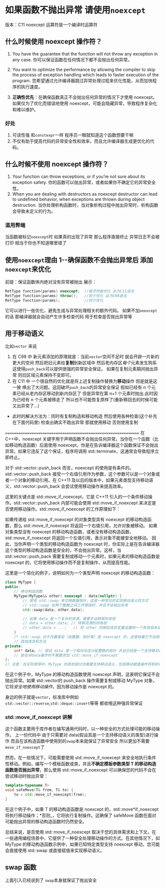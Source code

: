# 如果函数不抛出异常 请使用`noexcept`

版本：C11
noexcept 运算符是一个编译时运算符

## 什么时候使用 noexcept 操作符？

1. You have the guarantee that the function will not throw any exception in any case. 你可以保证函数在任何情况下都不会抛出任何异常。

2. You want to optimize the performance by allowing the compiler to skip the process of exception handling which leads to faster execution of the program. 您希望通过允许编译器跳过异常处理过程来优化性能，从而加快程序的执行速度。

3. **正确性优先**：在确保函数真正不会抛出任何异常的情况下才使用 noexcept。如果仅为了优化而错误地使用 noexcept，可能会隐藏异常，导致程序复杂化和难以维护。

### 好处

1. 可读性强 和`constexpr`一样 程序员一眼就知道这个函数想要干嘛
2. 不仅有助于提高代码的异常安全性和效率，而且允许编译器生成更优化的代码。

## 什么时候不使用 noexcept 操作符？

1. Your function can throw exceptions, or if you’re not sure about its exception safety. 你的函数可以抛出异常，或者如果你不确定它的异常安全性。
2. When you are dealing with destructors as noexcept destructor can lead to undefined behavior, when exceptions are thrown during object destruction. 当你处理析构函数时，当对象析构过程中抛出异常时，析构函数会导致未定义的行为。

### 滥用弊端

当函数被标记`noexcept`时 如果真的出现了异常 那么程序直接终止 异常日志不会被打印 相当于你也不知道哪里错了

## 使用`noexcept`理由 1--确保函数不会抛出异常后 添加`noexcept`来优化

前提：保证函数体内绝对没有异常被抛出
展示：

```cpp
RetType function(params) noexcept;  //极尽所能优化 此为C11语法
RetType function(params) throw();   //较少优化 此为C98语法
RetType function(params);           //较少优化
```

它可以进行一些优化，避免生成与异常处理相关的额外代码。
如果不加`noexcept`的话 那编译器就会自动产生许多检查代码 用于检查是否抛出异常等

## 用于移动语义

比如`vector` 来说

1. 在 C98 中 新元素添加的原理就是：当前`vector`空间不足时 就会开辟一片新的更大的空间 然后把旧元素给**复制**到新区域中 然后老内存区*每个*元素发生狗系 这使得`push_back`可以提供很强的异常安全保证。
   如果在复制元素期间抛出异常 则旧区域元素保持不变即可。
2. 在 C11 中 一个很自然的优化就是将上述复制操作替换为**移动**操作 但是就是这一换 唤出了大问题。这回破坏`push_back`的异常安全保证
   假如已经有 n 个元素已经从老内存区移动到新内存区了 但是异常在第 n+1 个元素时抛出.此时因为已经有 n 个元素被移走了 所以也不可能恢复原样了(重新移回去的时候可能又出异常了...)

- 此时的解决方法为：同时有复制构造和移动构造 然后使用各种检查(这个补充在下面代码里) 检查出确实不跑出异常 那就使用移动 否则使用复制

`=============================================================`
在 C++中，noexcept 关键字用于声明函数不会抛出任何异常。当你在一个函数（比如移动构造函数）后面使用 noexcept，你是在告诉编译器这个函数保证不会抛出异常。如果它违反了这个保证，程序将调用 std::terminate，这通常会导致程序立即终止。

对于 std::vector::push_back 而言，noexcept 的使用是有条件的。std::vector::push_back 接受一个右值引用作为参数，这个参数可以是一个对象或者一个对象的移动引用。在 C++11 及以后的版本中，如果元素类型支持移动语义，std::vector::push_back 会尝试使用移动操作来提高效率。

这里的关键点是 std::move_if_noexcept，它是 C++11 引入的一个条件移动操作。std::vector::push_back 内部可能会使用 std::move_if_noexcept 来决定是否使用移动操作。std::move_if_noexcept 的工作原理如下：

如果传递给 std::move_if_noexcept 的对象类型具有 noexcept 的移动构造函数，那么 std::move_if_noexcept 将返回一个右值引用，允许对象被移动。
如果对象类型没有 noexcept 的移动构造函数，或者没有移动构造函数，std::move_if_noexcept 将返回一个左值引用，表示对象不能被安全地移动。
因此，当你声明一个类型的移动构造函数为 noexcept 时，你实际上是在告诉编译器这个类型的移动构造函数是安全的，不会抛出异常。这样，当 std::vector::push_back 需要复制或移动一个元素时，如果元素的移动构造函数是 noexcept 的，它将使用移动操作而不是复制操作，从而提高性能。

这里是一个简化的例子，说明如何为一个类型声明 noexcept 的移动构造函数：

```cpp
class MyType {
public:
    // 移动构造函数
    MyType(MyType&& other) noexcept : data(nullptr) {
        // 使用 std::swap 来交换数据指针，这是一种常见的实现移动语义的方式
        // std::swap 在两个整数之间工作得很好，并且不会抛出异常
        std::swap(data, other.data);

        // 如果 data 是一个复杂的资源，需要手动转移所有权
        // data = other.data; // 转移资源的所有权
        // other.data = ...;   // 将 other 的相应成员变量设置到一个有效但未使用的状态
    }
    /* std::swap 对于内置类型（如整数、指针等）是 noexcept 的，这意味着它不会抛出异常。如果 data 是一个复杂的资源，你需要手动实现资源的转移，并确保 other 对象在移动构造函数结束后处于有效但未使用的状态。*/
    // 其他成员和方法
private:
    int* data; // 假设 data 是一个指向动态分配整数的指针 并且已经是一个支持移动语义的类型
    // 故在对data操作时不需要添加`std::move_if_noexcept`
};
// 注意：在实际使用中，MyType 的其他部分也需要支持移动语义，包括移动赋值操作符和析构函数，以确保整个类的移动语义是安全的。
```

在这个例子中，MyType 的移动构造函数使用 noexcept 声明，这表明它保证不会抛出异常。如果 std::vector<MyType>的 push_back 操作需要复制或移动 MyType 对象，它将*安全地使用移动操作*，因为移动操作是 noexcept 的。

身边的例子就是`vector`，标准库中例如`std::vector::reverse`,`std::deque::insert`等等 都收哦这种强异常保证

### std::move_if_noexcept 讲解

这个函数主要用于库作者在编写通用代码时，以一种安全的方式处理可能的移动操作。
上一份代码中 由于只需要对 data(假设其是一个支持移动语义的类型)进行操作 而且在该构造函数中使用到的`swap`本来就保证了异常安全 所以更加不需要`move_if_noexcept`了

然而，在一些情况下，可能需要使用 std::move_if_noexcept 来安全地执行条件性移动。例如，编写一个模板函数或类，并且**不确定模板参数类型 T 的移动构造函数是否抛出异常**，那么使用 std::move_if_noexcept 可以确保您的代码不会在尝试移动时抛出异常：

```cpp
template<typename T>
void safeMove(T& from, T& to) {
    to = std::move_if_noexcept(from);
}
```

在这个例子中，如果 T 的移动构造函数是 noexcept 的，std::move*if_noexcept 将执行移动操作；*否则\_，它将执行复制操作。这确保了 safeMove 函数在面对可能抛出异常的移动构造函数时仍然安全。

总结来说，是否使用 std::move_if_noexcept 取决于您的具体需求和上下文。在一些通用编程场景中，它提供了一种安全处理移动操作的方式。在其他情况下，如 MyType 的移动构造函数示例中，如果已知特定类型支持 noexcept 移动，您可能会直接使用 std::swap 或直接赋值来实现移动语义。

## swap 函数

上面引入已经说到了 `swap`本身就保证了抛出安全

